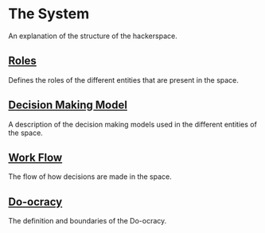 # The System

An explanation of the structure of the hackerspace.

## [Roles](roles.md)

Defines the roles of the different entities that are present in the space.

## [Decision Making Model](decision.md)

A description of the decision making models used in the different entities of the space.

## [Work Flow](flow.md)

The flow of how decisions are made in the space.

## [Do-ocracy](do-ocracy.md)

The definition and boundaries of the Do-ocracy.
